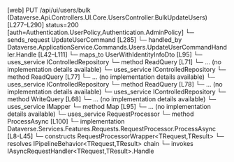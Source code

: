 [web] PUT /api/ui/users/bulk  (Dataverse.Api.Controllers.UI.Core.UsersController.BulkUpdateUsers)  [L277–L290] status=200 [auth=Authentication.UserPolicy,Authentication.AdminPolicy]
  └─ sends_request UpdateUserCommand [L285]
    └─ handled_by Dataverse.ApplicationService.Commands.Users.UpdateUserCommandHandler.Handle [L42–L111]
      └─ maps_to UserWithIdentityInfoDto [L95]
      └─ uses_service IControlledRepository<FirmSettings>
        └─ method ReadQuery [L71]
          └─ ... (no implementation details available)
      └─ uses_service IControlledRepository<Office>
        └─ method ReadQuery [L77]
          └─ ... (no implementation details available)
      └─ uses_service IControlledRepository<Team>
        └─ method ReadQuery [L78]
          └─ ... (no implementation details available)
      └─ uses_service IControlledRepository<User>
        └─ method WriteQuery [L68]
          └─ ... (no implementation details available)
      └─ uses_service IMapper
        └─ method Map [L95]
          └─ ... (no implementation details available)
      └─ uses_service RequestProcessor
        └─ method ProcessAsync [L100]
          └─ implementation Dataverse.Services.Features.Requests.RequestProcessor.ProcessAsync [L8-L45]
            └─ constructs RequestProcessorWrapper<TRequest,TResult>
            └─ resolves IPipelineBehavior<TRequest,TResult> chain
            └─ invokes IAsyncRequestHandler<TRequest,TResult>.Handle

